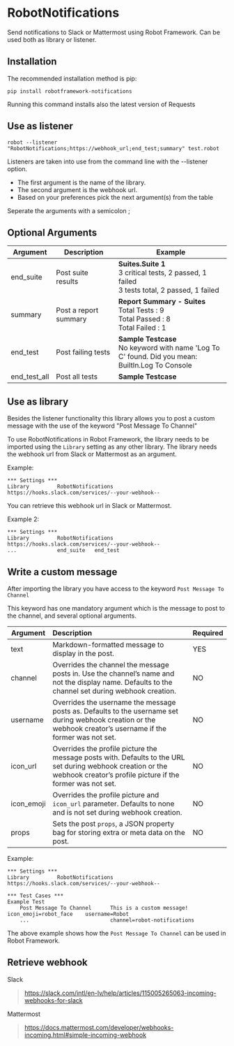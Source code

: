 # RobotNotifications


Send notifications to Slack or Mattermost using Robot Framework.
Can be used both as library or listener.

## Installation

The recommended installation method is pip:

    pip install robotframework-notifications

Running this command installs also the latest version of Requests


## Use as listener

```robot --listener "RobotNotifications;https://webhook_url;end_test;summary" test.robot```

Listeners are taken into use from the command line with the --listener option.

- The first argument is the name of the library.
- The second argument is the webhook url.
- Based on your preferences pick the next argument(s) from the table 

Seperate the arguments with a semicolon ;

## Optional Arguments

| Argument     	| Description        	| Example                                                                                                           	|
|--------------	|--------------------	|-------------------------------------------------------------------------------------------------------------------	|
| end_suite    	| Post suite results 	| **Suites.Suite 1**<br>3 critical tests, 2 passed, 1 failed<br>3 tests total, 2 passed, 1 failed               |
| summary 	    | Post a report summary  	| **Report Summary - Suites**<br>Total Tests : 9<br>Total Passed : 8<br>Total Failed : 1  |  
| end_test     	| Post failing tests 	| **Sample Testcase**<br>No keyword with name 'Log To C' found. Did you mean: <br>BuiltIn.Log To Console 	|
| end_test_all 	| Post all tests     	| **Sample Testcase**  |

## Use as library

Besides the listener functionality this library allows you to post a custom message with the use of the keyword "Post Message To Channel"

To use RobotNotifications in Robot Framework, the library needs to be imported using the ``Library`` setting as any other library. The library needs the webhook url from Slack or Mattermost as an argument.

Example:
```robotframework
*** Settings ***
Library         RobotNotifications   https://hooks.slack.com/services/--your-webhook--
```
You can retrieve this webhook url in Slack or Mattermost.

Example 2:
```robotframework
*** Settings ***
Library         RobotNotifications   https://hooks.slack.com/services/--your-webhook--
...             end_suite   end_test
```

## Write a custom message

After importing the library you have access to the keyword ``Post Message To Channel``

This keyword has one mandatory argument which is the message to post to the channel, and several optional arguments.

| Argument   | Description                                                  | Required |
| ---------- | :----------------------------------------------------------- | -------- |
| text       | Markdown-formatted message to display in the post.           | YES      |
| channel    | Overrides the channel the message posts in. Use the channel’s name and not the display name. Defaults to the channel set during webhook creation. | NO       |
| username   | Overrides the username the message posts as. Defaults to the username set during webhook creation or the webhook creator’s username if the former was not set. | NO       |
| icon_url   | Overrides the profile picture the message posts with. Defaults to the URL set during webhook creation or the webhook creator’s profile picture if the former was not set. | NO       |
| icon_emoji | Overrides the profile picture and `icon_url` parameter. Defaults to none and is not set during webhook creation. | NO       |
| props      | Sets the post `props`, a JSON property bag for storing extra or meta data on the post. | NO       |

Example:
```robotframework
*** Settings ***
Library         RobotNotifications   https://hooks.slack.com/services/--your-webhook--
      
*** Test Cases ***
Example Test
    Post Message To Channel      This is a custom message!    icon_emoji=robot_face    username=Robot    
    ...                          channel=robot-notifications
```    
The above example shows how the ``Post Message To Channel`` can be used in Robot Framework.

## Retrieve webhook

Slack

> https://slack.com/intl/en-lv/help/articles/115005265063-incoming-webhooks-for-slack

Mattermost

>  https://docs.mattermost.com/developer/webhooks-incoming.html#simple-incoming-webhook 
